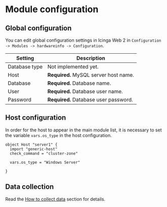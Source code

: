 # Module configuration

## Global configuration

You can edit global configuration settings in Icinga Web 2 in `Configuration -> Modules -> hardwareinfo -> Configuration`.

Setting            | Description
-------------------|-------------------
Database type      | Not implemented yet.
Host               | **Required.** MySQL server host name.
Database           | **Required.** Database name. 
User               | **Required.** Database user name.
Password           | **Required.** Database user password.

## Host configuration

In order for the host to appear in the main module list, it is necessary to set the variable `vars.os_type` in the host configuration.

```
object Host "server1" {
  import "generic-host"
  check_command = "cluster-zone"

  vars.os_type = "Windows Server"

}

```

## Data collection

Read the [How to collect data](doc/04_collect_data.md) section for details.
